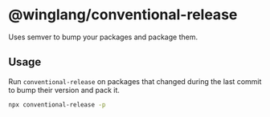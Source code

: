 # @winglang/conventional-release

Uses semver to bump your packages and package them.

## Usage

Run `conventional-release` on packages that changed during the last commit to bump their version and pack it.

```sh
npx conventional-release -p
```
